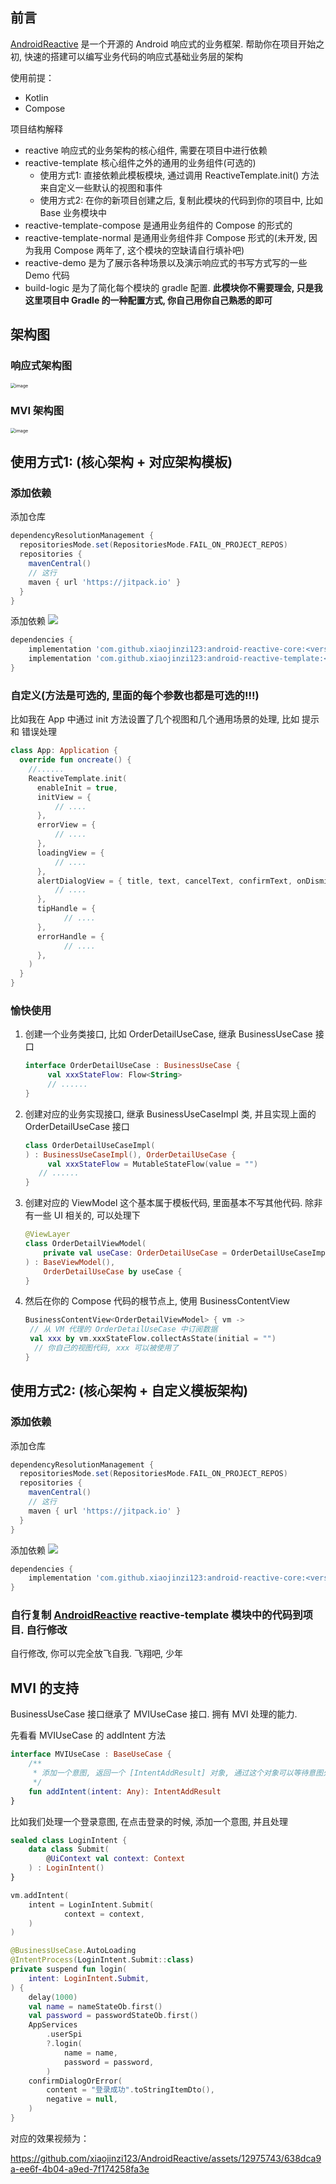 ## 前言

[AndroidReactive](https://github.com/xiaojinzi123/AndroidReactive) 是一个开源的 Android 响应式的业务框架. 帮助你在项目开始之初, 快速的搭建可以编写业务代码的响应式基础业务层的架构

使用前提：

- Kotlin
- Compose

项目结构解释

- reactive 响应式的业务架构的核心组件, 需要在项目中进行依赖
- reactive-template 核心组件之外的通用的业务组件(可选的)
  - 使用方式1: 直接依赖此模板模块, 通过调用 ReactiveTemplate.init() 方法来自定义一些默认的视图和事件
  - 使用方式2: 在你的新项目创建之后, 复制此模块的代码到你的项目中, 比如 Base 业务模块中
- reactive-template-compose 是通用业务组件的 Compose 的形式的
- reactive-template-normal 是通用业务组件非 Compose 形式的(未开发, 因为我用 Compose 两年了, 这个模块的空缺请自行填补吧)
- reactive-demo 是为了展示各种场景以及演示响应式的书写方式写的一些 Demo 代码
- build-logic 是为了简化每个模块的 gradle 配置. **此模块你不需要理会, 只是我这里项目中 Gradle 的一种配置方式, 你自己用你自己熟悉的即可**

## 架构图

### 响应式架构图

<img src="https://github.com/xiaojinzi123/AndroidReactive/assets/12975743/5f9a8bbb-6a7f-4c73-9bf2-fee15dd8a348" alt="image" style="zoom:50%;" />

### MVI 架构图

<img src="https://github.com/xiaojinzi123/AndroidReactive/assets/12975743/3c2b92d9-bb75-4996-af5e-581a2e62c710" alt="image" style="zoom:50%;" />

## 使用方式1: (核心架构 + 对应架构模板)

### 添加依赖

添加仓库

```groovy
dependencyResolutionManagement {
  repositoriesMode.set(RepositoriesMode.FAIL_ON_PROJECT_REPOS)
  repositories {
    mavenCentral()
    // 这行
    maven { url 'https://jitpack.io' }
  }
}
```

添加依赖 [![](https://jitpack.io/v/xiaojinzi123/AndroidReactive.svg)](https://jitpack.io/#xiaojinzi123/AndroidReactive)

```groovy
dependencies {
	implementation 'com.github.xiaojinzi123:android-reactive-core:<versionTag>'
	implementation 'com.github.xiaojinzi123:android-reactive-template:<versionTag>'
}
```

### 自定义(方法是可选的, 里面的每个参数也都是可选的!!!)

比如我在 App 中通过 init 方法设置了几个视图和几个通用场景的处理, 比如 提示 和 错误处理

```kotlin
class App: Application {
  override fun oncreate() {
    //......
    ReactiveTemplate.init(
      enableInit = true,
      initView = {
          // ....
      },
      errorView = {
          // ....
      },
      loadingView = {
          // ....
      },
      alertDialogView = { title, text, cancelText, confirmText, onDismissCallback, onConfirmCallback ->
          // ....
      },
      tipHandle = {
        	// ....
      },
      errorHandle = {
      		// ....
      },
    )
  }
}
```

### 愉快使用

1. 创建一个业务类接口, 比如 OrderDetailUseCase, 继承 BusinessUseCase 接口

   ```Kotlin
   interface OrderDetailUseCase : BusinessUseCase {
     	val xxxStateFlow: Flow<String>
   		// ......
   }
   ```

2. 创建对应的业务实现接口, 继承 BusinessUseCaseImpl 类, 并且实现上面的 OrderDetailUseCase 接口

   ```kotlin
   class OrderDetailUseCaseImpl(
   ) : BusinessUseCaseImpl(), OrderDetailUseCase {
     	val xxxStateFlow = MutableStateFlow(value = "")
   	  // ......
   }
   ```

3. 创建对应的 ViewModel 这个基本属于模板代码, 里面基本不写其他代码. 除非有一些 UI 相关的, 可以处理下

   ```kotlin
   @ViewLayer
   class OrderDetailViewModel(
       private val useCase: OrderDetailUseCase = OrderDetailUseCaseImpl(),
   ) : BaseViewModel(),
       OrderDetailUseCase by useCase {
   }
   ```

4. 然后在你的 Compose 代码的根节点上, 使用 BusinessContentView

   ```kotlin
   BusinessContentView<OrderDetailViewModel> { vm ->
   	// 从 VM 代理的 OrderDetailUseCase 中订阅数据
   	val xxx by vm.xxxStateFlow.collectAsState(initial = "")
     // 你自己的视图代码, xxx 可以被使用了
   }
   ```

## 使用方式2: (核心架构 + 自定义模板架构)

### 添加依赖

添加仓库

```groovy
dependencyResolutionManagement {
  repositoriesMode.set(RepositoriesMode.FAIL_ON_PROJECT_REPOS)
  repositories {
    mavenCentral()
    // 这行
    maven { url 'https://jitpack.io' }
  }
}
```

添加依赖 [![](https://jitpack.io/v/xiaojinzi123/AndroidReactive.svg)](https://jitpack.io/#xiaojinzi123/AndroidReactive)

```groovy
dependencies {
	implementation 'com.github.xiaojinzi123:android-reactive-core:<versionTag>'
}
```

### 自行复制  [AndroidReactive](https://github.com/xiaojinzi123/AndroidReactive) reactive-template 模块中的代码到项目. 自行修改

自行修改, 你可以完全放飞自我. 飞翔吧, 少年

## MVI 的支持

BusinessUseCase 接口继承了 MVIUseCase 接口. 拥有 MVI 处理的能力.

先看看 MVIUseCase 的 addIntent 方法

```kotlin
interface MVIUseCase : BaseUseCase {
    /**
     * 添加一个意图, 返回一个 [IntentAddResult] 对象, 通过这个对象可以等待意图处理完成
     */
    fun addIntent(intent: Any): IntentAddResult
}
```

比如我们处理一个登录意图, 在点击登录的时候, 添加一个意图, 并且处理

```kotlin
sealed class LoginIntent {
    data class Submit(
        @UiContext val context: Context
    ) : LoginIntent()
}
```

```kotlin
vm.addIntent(
    intent = LoginIntent.Submit(
    		context = context,
    )
)
```

```kotlin
@BusinessUseCase.AutoLoading
@IntentProcess(LoginIntent.Submit::class)
private suspend fun login(
    intent: LoginIntent.Submit,
) {
    delay(1000)
    val name = nameStateOb.first()
    val password = passwordStateOb.first()
    AppServices
        .userSpi
        ?.login(
            name = name,
            password = password,
        )
    confirmDialogOrError(
        content = "登录成功".toStringItemDto(),
        negative = null,
    )
}
```

对应的效果视频为：

https://github.com/xiaojinzi123/AndroidReactive/assets/12975743/638dca9a-ee6f-4b04-a9ed-7f174258fa3e

